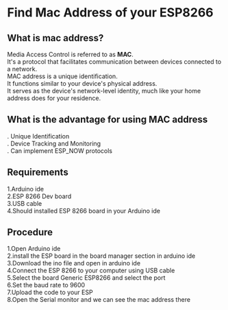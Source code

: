 <h1>Find Mac Address of your ESP8266</h1>

<h2>What is mac address?</h2>
Media Access Control is referred to as <b>MAC</b>. <br>
It's a protocol that facilitates communication between devices connected to a network.<br>
MAC address is a unique identification.<br>
It functions similar to your device's physical address.<br>
It serves as the device's network-level identity, much like your home address does for your residence.

<h2>What is the advantage for using MAC address</h2>

. Unique Identification<br>
. Device Tracking and Monitoring<br>
. Can implement ESP_NOW protocols<br>

<h2>Requirements</h2>

1.Arduino ide<br>
2.ESP 8266 Dev board<br>
3.USB cable<br>
4.Should installed ESP 8266 board in your Arduino ide<br>

<h2>Procedure</h2>

1.Open Arduino ide<br>
2.install the ESP board in the board manager section in arduino ide<br>
3.Download the ino file and open in arduino ide<br>
4.Connect the ESP 8266 to your computer using USB cable<br>
5.Select the board Generic ESP8266 and select the port<br>
6.Set the baud rate to 9600<br>
7.Upload the code to your ESP<br>
8.Open the Serial monitor and we can see the mac address there


  
